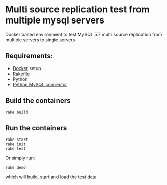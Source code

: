 Multi source replication test from multiple mysql servers  
=========================================================
Docker based environment to test MySQL 5.7 multi source replication from multiple servers to single servers

## Requirements:
* [Docker](https://www.docker.com/) setup
* [Rakefile](http://docs.seattlerb.org/rake/)
* Python
* [Python MySQL connector](https://dev.mysql.com/downloads/connector/python/2.1.html)

## Build the containers

```
rake build
```

## Run the containers
```
rake start
rake init
rake test
```

Or simply run:
```
rake demo
```
which will build, start and load the test data


